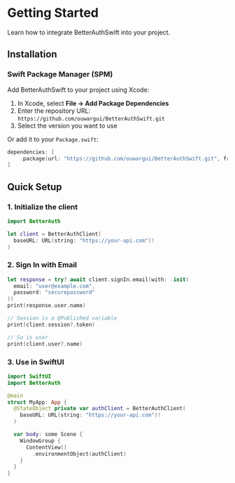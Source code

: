 # Getting Started

Learn how to integrate BetterAuthSwift into your project.

## Installation

### Swift Package Manager (SPM)

Add BetterAuthSwift to your project using Xcode:

1. In Xcode, select **File → Add Package Dependencies**
2. Enter the repository URL: `https://github.com/ouwargui/BetterAuthSwift.git`
3. Select the version you want to use

Or add it to your `Package.swift`:

```swift
dependencies: [
    .package(url: "https://github.com/ouwargui/BetterAuthSwift.git", from: "1.0.0")
]
```

## Quick Setup

### 1. Initialize the client

```swift
import BetterAuth

let client = BetterAuthClient(
  baseURL: URL(string: "https://your-api.com")!
)
```

### 2. Sign In with Email

```swift
let response = try? await client.signIn.email(with: .init(
  email: "user@example.com",
  password: "securepassword"
))
print(response.user.name)

// Session is a @Published variable
print(client.session?.token)

// So is user
print(client.user?.name)
```

### 3. Use in SwiftUI

```swift
import SwiftUI
import BetterAuth

@main
struct MyApp: App {
  @StateObject private var authClient = BetterAuthClient(
    baseURL: URL(string: "https://your-api.com")!
  )

  var body: some Scene {
    WindowGroup {
      ContentView()
        .environmentObject(authClient)
    }
  }
}
```
